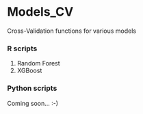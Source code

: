 # Models_CV
Cross-Validation functions for various models

### R scripts
1. Random Forest
2. XGBoost

### Python scripts
Coming soon... :-)
